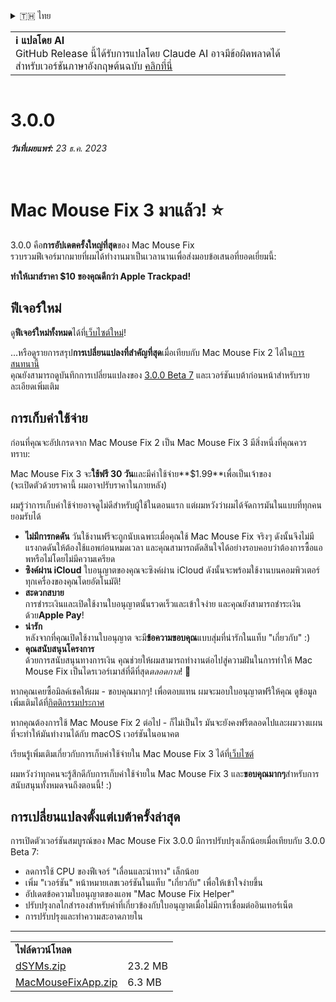 <details>
<summary>🇹🇭 ไทย</summary>

[🇬🇧 English (GitHub Release)](https://github.com/noah-nuebling/mac-mouse-fix/releases/tag/3.0.0)\
[🇦🇩 Català](https://redirect.macmousefix.com/?target=mmf-release&tag=3.0.0&locale=ca)\
[🇩🇪 Deutsch](https://redirect.macmousefix.com/?target=mmf-release&tag=3.0.0&locale=de)\
[🇪🇸 Español](https://redirect.macmousefix.com/?target=mmf-release&tag=3.0.0&locale=es)\
[🇫🇷 Français](https://redirect.macmousefix.com/?target=mmf-release&tag=3.0.0&locale=fr)\
[🇮🇩 Indonesia](https://redirect.macmousefix.com/?target=mmf-release&tag=3.0.0&locale=id)\
[🇮🇹 Italiano](https://redirect.macmousefix.com/?target=mmf-release&tag=3.0.0&locale=it)\
[🇭🇺 Magyar](https://redirect.macmousefix.com/?target=mmf-release&tag=3.0.0&locale=hu)\
[🇳🇱 Nederlands](https://redirect.macmousefix.com/?target=mmf-release&tag=3.0.0&locale=nl)\
[🇵🇱 Polski](https://redirect.macmousefix.com/?target=mmf-release&tag=3.0.0&locale=pl)\
[🇧🇷 Português (Brasil)](https://redirect.macmousefix.com/?target=mmf-release&tag=3.0.0&locale=pt-BR)\
[🇵🇹 Português (Portugal)](https://redirect.macmousefix.com/?target=mmf-release&tag=3.0.0&locale=pt-PT)\
[🇷🇴 Română](https://redirect.macmousefix.com/?target=mmf-release&tag=3.0.0&locale=ro)\
[🇸🇪 Svenska](https://redirect.macmousefix.com/?target=mmf-release&tag=3.0.0&locale=sv)\
[🇻🇳 Tiếng Việt](https://redirect.macmousefix.com/?target=mmf-release&tag=3.0.0&locale=vi)\
[🇹🇷 Türkçe](https://redirect.macmousefix.com/?target=mmf-release&tag=3.0.0&locale=tr)\
[🇨🇿 Čeština](https://redirect.macmousefix.com/?target=mmf-release&tag=3.0.0&locale=cs)\
[🇬🇷 Ελληνικά](https://redirect.macmousefix.com/?target=mmf-release&tag=3.0.0&locale=el)\
[🇷🇺 Русский](https://redirect.macmousefix.com/?target=mmf-release&tag=3.0.0&locale=ru)\
[🇺🇦 Українська](https://redirect.macmousefix.com/?target=mmf-release&tag=3.0.0&locale=uk)\
[🇮🇱 עברית](https://redirect.macmousefix.com/?target=mmf-release&tag=3.0.0&locale=he)\
[🇸🇦 العربية](https://redirect.macmousefix.com/?target=mmf-release&tag=3.0.0&locale=ar)\
[🇮🇳 हिन्दी](https://redirect.macmousefix.com/?target=mmf-release&tag=3.0.0&locale=hi)\
**🇹🇭 ไทย**\
[🇨🇳 中文 (简体)](https://redirect.macmousefix.com/?target=mmf-release&tag=3.0.0&locale=zh-Hans)\
[🇨🇳 中文 (繁體)](https://redirect.macmousefix.com/?target=mmf-release&tag=3.0.0&locale=zh-Hant)\
[🇭🇰 中文（香港)](https://redirect.macmousefix.com/?target=mmf-release&tag=3.0.0&locale=zh-HK)\
[🇯🇵 日本語](https://redirect.macmousefix.com/?target=mmf-release&tag=3.0.0&locale=ja)\
[🇰🇷 한국어](https://redirect.macmousefix.com/?target=mmf-release&tag=3.0.0&locale=ko)\
[Help translate Mac Mouse Fix to different languages!](https://github.com/noah-nuebling/mac-mouse-fix/discussions/731)
</details>
<table align=><td>
<b>ℹ️ แปลโดย AI</b><br>
GitHub Release นี้ได้รับการแปลโดย Claude AI อาจมีข้อผิดพลาดได้<br>
สำหรับเวอร์ชันภาษาอังกฤษต้นฉบับ <a href="https://github.com/noah-nuebling/mac-mouse-fix/releases/tag/3.0.0">คลิกที่นี่</a>
</td></table>

<table></table>

# 3.0.0
***วันที่เผยแพร่:** 23 ธ.ค. 2023*

<br>

# Mac Mouse Fix 3 มาแล้ว! ⭐️

3.0.0 คือ**การอัปเดตครั้งใหญ่ที่สุด**ของ Mac Mouse Fix\
รวบรวมฟีเจอร์มากมายที่ผมได้ทำงานมาเป็นเวลานานเพื่อส่งมอบข้อเสนอที่ยอดเยี่ยมนี้:

**ทำให้เมาส์ราคา $10 ของคุณดีกว่า Apple Trackpad!**

## ฟีเจอร์ใหม่

ดู**ฟีเจอร์ใหม่ทั้งหมด**ได้ที่[เว็บไซต์ใหม่](http://macmousefix.com/)!

...หรือดูรายการสรุป**การเปลี่ยนแปลงที่สำคัญที่สุด**เมื่อเทียบกับ Mac Mouse Fix 2 ได้ใน[การสนทนานี้](https://github.com/noah-nuebling/mac-mouse-fix/discussions/743#discussioncomment-7938922)\
คุณยังสามารถดูบันทึกการเปลี่ยนแปลงของ [3.0.0 Beta 7](https://redirect.macmousefix.com/?target=mmf-release&tag=3.0.0-Beta-7&locale=th) และเวอร์ชันเบต้าก่อนหน้าสำหรับรายละเอียดเพิ่มเติม

## การเก็บค่าใช้จ่าย

ก่อนที่คุณจะอัปเกรดจาก Mac Mouse Fix 2 เป็น Mac Mouse Fix 3 มีสิ่งหนึ่งที่คุณควรทราบ:

Mac Mouse Fix 3 จะ**ใช้ฟรี 30 วัน**และมีค่าใช้จ่าย**$1.99**เพื่อเป็นเจ้าของ\
(จะเปิดตัวด้วยราคานี้ ผมอาจปรับราคาในภายหลัง)

ผมรู้ว่าการเก็บค่าใช้จ่ายอาจดูไม่ดีสำหรับผู้ใช้ในตอนแรก แต่ผมหวังว่าผมได้จัดการมันในแบบที่ทุกคนยอมรับได้

- **ไม่มีการกดดัน**
   วันใช้งานฟรีจะถูกนับเฉพาะเมื่อคุณใช้ Mac Mouse Fix จริงๆ ดังนั้นจึงไม่มีแรงกดดันให้ต้องใช้แอพก่อนหมดเวลา และคุณสามารถตัดสินใจได้อย่างรอบคอบว่าต้องการซื้อแอพหรือไม่โดยไม่มีความเครียด
- **ซิงค์ผ่าน iCloud**
  ใบอนุญาตของคุณจะซิงค์ผ่าน iCloud ดังนั้นจะพร้อมใช้งานบนคอมพิวเตอร์ทุกเครื่องของคุณโดยอัตโนมัติ!
- **สะดวกสบาย**\
   การชำระเงินและเปิดใช้งานใบอนุญาตนั้นรวดเร็วและเข้าใจง่าย และคุณยังสามารถชำระเงินด้วย**Apple Pay**!
- **น่ารัก**\
   หลังจากที่คุณเปิดใช้งานใบอนุญาต จะมี**ข้อความขอบคุณ**แบบสุ่มที่น่ารักในแท็บ "เกี่ยวกับ" :)
- **คุณสนับสนุนโครงการ**\
   ด้วยการสนับสนุนทางการเงิน คุณช่วยให้ผมสามารถทำงานต่อไปสู่ความฝันในการทำให้ Mac Mouse Fix เป็นไดรเวอร์เมาส์ที่ดีที่สุด*ตลอดกาล*! 🚀

หากคุณเคยซื้อมิลค์เชคให้ผม - ขอบคุณมากๆ! เพื่อตอบแทน ผมจะมอบใบอนุญาตฟรีให้คุณ ดูข้อมูลเพิ่มเติมได้ที่[กิตติกรรมประกาศ](https://github.com/noah-nuebling/mac-mouse-fix/blob/master/Acknowledgements.md#-paypal-donations)

หากคุณต้องการใช้ Mac Mouse Fix 2 ต่อไป - ก็ไม่เป็นไร มันจะยังคงฟรีตลอดไปและผมวางแผนที่จะทำให้มันทำงานได้กับ macOS เวอร์ชันในอนาคต

เรียนรู้เพิ่มเติมเกี่ยวกับการเก็บค่าใช้จ่ายใน Mac Mouse Fix 3 ได้ที่[เว็บไซต์](https://macmousefix.com/#price)

ผมหวังว่าทุกคนจะรู้สึกดีกับการเก็บค่าใช้จ่ายใน Mac Mouse Fix 3 และ**ขอบคุณมากๆ**สำหรับการสนับสนุนทั้งหมดจนถึงตอนนี้! :)

## การเปลี่ยนแปลงตั้งแต่เบต้าครั้งล่าสุด

การเปิดตัวเวอร์ชันสมบูรณ์ของ Mac Mouse Fix 3.0.0 มีการปรับปรุงเล็กน้อยเมื่อเทียบกับ 3.0.0 Beta 7:

- ลดการใช้ CPU ของฟีเจอร์ "เลื่อนและนำทาง" เล็กน้อย
- เพิ่ม "เวอร์ชัน" หน้าหมายเลขเวอร์ชันในแท็บ "เกี่ยวกับ" เพื่อให้เข้าใจง่ายขึ้น
- อัปเดตข้อความใบอนุญาตของแอพ "Mac Mouse Fix Helper"
- ปรับปรุงกลไกสำรองสำหรับค่าที่เกี่ยวข้องกับใบอนุญาตเมื่อไม่มีการเชื่อมต่ออินเทอร์เน็ต
- การปรับปรุงและทำความสะอาดภายใน

---

<table align="start">
<tr>
    <td colspan=2>
        <b>ไฟล์ดาวน์โหลด</b>
    </td>
</tr>
<tr>
    <td><a href="https://github.com/noah-nuebling/mac-mouse-fix/releases/download/3.0.0/dSYMs.zip">dSYMs.zip</a></td>
    <td>23.2 MB</td>
</tr>
<tr>
    <td><a href="https://github.com/noah-nuebling/mac-mouse-fix/releases/download/3.0.0/MacMouseFixApp.zip">MacMouseFixApp.zip</a></td>
    <td>6.3 MB</td>
</tr>
</table>